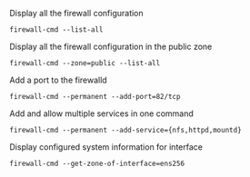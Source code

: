 
Display all the firewall configuration
```
firewall-cmd --list-all   
```
Display all the firewall configuration in the public zone
```
firewall-cmd --zone=public --list-all
```

Add a port to the firewalld 
```
firewall-cmd --permanent --add-port=82/tcp
```

Add and allow multiple services in one command
```
firewall-cmd --permanent --add-service={nfs,httpd,mountd}
```

Display configured system information for interface
```
firewall-cmd --get-zone-of-interface=ens256
```
